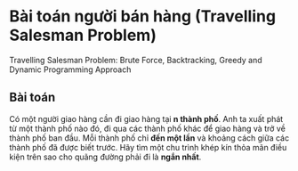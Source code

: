 # Bài toán người bán hàng (Travelling Salesman Problem)
Travelling Salesman Problem: Brute Force, Backtracking, Greedy and Dynamic Programming Approach

## Bài toán
Có một người giao hàng cần đi giao hàng tại **n thành phố**. Anh ta xuất phát từ một thành phố nào đó, đi qua các thành phố khác để giao hàng và trở về thành phố ban đầu. Mỗi thành phố chỉ **đến một lần** và khoảng cách giữa các thành phố đã được biết trước. Hãy tìm một chu trình khép kín thỏa mãn điều kiện trên sao cho quãng đường phải đi là **ngắn nhất**.
